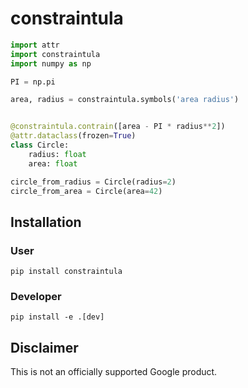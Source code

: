 # constraintula

```python
import attr
import constraintula
import numpy as np

PI = np.pi

area, radius = constraintula.symbols('area radius')


@constraintula.contrain([area - PI * radius**2])
@attr.dataclass(frozen=True)
class Circle:
    radius: float
    area: float

circle_from_radius = Circle(radius=2)
circle_from_area = Circle(area=42)
```

## Installation

### User
```
pip install constraintula
```

### Developer
```
pip install -e .[dev]
```

## Disclaimer

This is not an officially supported Google product.
